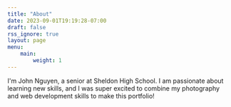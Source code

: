 ```yaml
---
title: "About"
date: 2023-09-01T19:19:28-07:00
draft: false
rss_ignore: true
layout: page
menu:
    main:
        weight: 1
---
```


I'm John Nguyen, a senior at Sheldon High School. I am passionate about learning new skills, and I was super excited to combine my photography and web development skills to make this portfolio!